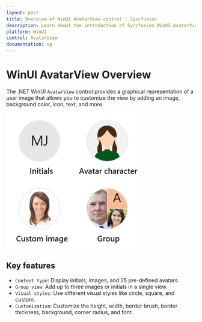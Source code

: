 ```yaml
---
layout: post
title: Overview of WinUI AvatarView control | Syncfusion
description: Learn about the introduction of Syncfusion WinUI AvatarView Control (SfAvatarView) with essential features and more.
platform: WinUI
control: AvatarView
documentation: ug
---
```


# WinUI AvatarView Overview

The .NET WinUI `AvatarView` control provides a graphical representation of a user image that allows you to customize the view by adding an image, background color, icon, text, and more.

![WinUI AvatarView control overview](avatarview_images/winui_avatarview_overview.png)

## Key features

* `Content type`: Display initials, images, and 25 pre-defined avatars.
* `Group view`: Add up to three images or initials in a single view.
* `Visual styles`: Use different visual styles like circle, square, and custom.
* `Customization`: Customize the height, width, border brush, border thickness, background, corner radius, and font.